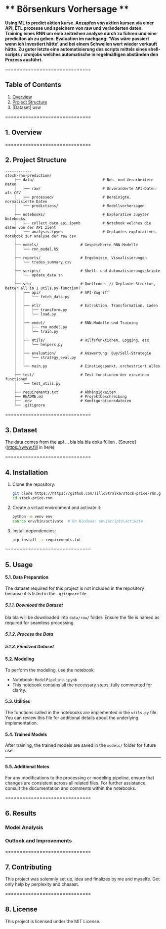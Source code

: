 # ** Börsenkurs Vorhersage **  
**Using ML to predict aktien kurse. Anzapfen von aktien kursen via einer API, ETL prozesse und speichern von raw und veränderten daten. Training eines RNN um eine zeitreihen analyse durch zu führen und eine prediciton ab zu geben. Evaluation im nachgang: 'Was wäre passiert wenn ich investiert hätte' und bei einem Schwellen wert wieder verkauft hätte. Zu guter letzte eine automatisierung des scripts mittels eines shell-scripts / cronjobs welches automatische in regelmäßigen abständen den Prozess ausführt.**

==============================

## **Table of Contents**  
1. [Overview](#overview)  
2. [Project Structure](#project-structure)  
3. [Dataset] usw 

==============================

## **1. Overview**  


==============================


## **2. Project Structure**
```text
------------
stock-rnn-prediction/
    ├── data/                               # Roh- und Verarbeitete Daten
    │   ├── raw/                            # Unveränderte API-Daten als CSV
    │   ├── processed/                      # Bereinigte, normalisierte Daten
    │   └── predictions/                    # Modellvorhersagen
    │
    ├── notebooks/                          # Explorative Jupyter Notebooks
    │   ├── collect_data_api.ipynb          # Notebook welches die daten von der API zieht 
    │   └── analysis.ipynb                  # Geplantes exploratives notebook zur analyse der raw csv
    │
    ├── models/                   # Gespeicherte RNN-Modelle
    │   └── rnn_model.h5
    │
    ├── reports/                  # Ergebnisse, Visualisierungen
    │   └── trades_summary.csv
    │
    ├── scripts/                  # Shell- und Automatisierungsskripte
    │   └── update_data.sh
    │
    ├── src/                      # Quellcode  // Geplante Struktur, better all in 1 utils.py function?
    │   ├── api/                  # API-Zugriff
    │   │   └── fetch_data.py
    │   │
    │   ├── etl/                  # Extraktion, Transformation, Laden
    │   │   ├── transform.py
    │   │   └── load.py
    │   │
    │   ├── model/                # RNN-Modelle und Training
    │   │   ├── rnn_model.py
    │   │   └── train.py
    │   │
    │   ├── utils/                # Hilfsfunktionen, Logging, etc.
    │   │   └── helpers.py
    │   │
    │   ├── evaluation/           # Auswertung: Buy/Sell-Strategie
    │   │   └── strategy_eval.py
    │   │
    │   └── main.py               # Einstiegspunkt, orchestriert alles
    │
    ├── test/                     # Test functionen der einzelnen functionen
    │   └── test_utils.py
    │
    ├── requirements.txt          # Abhängigkeiten
    ├── README.md                 # Projektbeschreibung
    ├── .env                      # Konfigurationsdateien
    └── .gitignore
```

==============================

## **3. Dataset**
The data comes from the api ... bla bla bla doku füllen . [Source](https://www.fill in here)

==============================

## **4. Installation**
1. Clone the repository:
    ```bash
    git clone https://https://github.com/TilloStralka/stock-price-rnn.git
    cd stock-price-rnn
    ```

2. Create a virtual environment and activate it:
    ```bash
    python -m venv env
    source env/bin/activate  # On Windows: env\Scripts\activate
    ```

3. Install dependencies:
    ```bash
    pip install -r requirements.txt
    ```

==============================

## **5. Usage**

#### **5.1. Data Preparation**
The dataset required for this project is not included in the repository because it is listed in the `.gitignore` file.  

##### **5.1.1. Download the Dataset**  
bla bla will be downloaded into `data/raw/` folder. Ensure the file is named as required for seamless processing.

##### **5.1.2. Process the Data**  


##### **5.1.3. Finalized Dataset**  


#### **5.2. Modeling**
To perform the modeling, use the notebook:  
- Notebook: `ModelPipeline.ipynb`  
- This notebook contains all the necessary steps, fully commented for clarity.  

#### **5.3. Utilities**
The functions called in the notebooks are implemented in the `utils.py` file. You can review this file for additional details about the underlying implementation.

#### **5.4. Trained Models**
After training, the trained models are saved in the `models/` folder for future use.  

---

#### **5.5. Additional Notes**
For any modifications to the processing or modeling pipeline, ensure that changes are consistent across all related files. For further assistance, consult the documentation and comments within the notebooks.

==============================

## **6. Results**



### Model Analysis


### Outlook and Improvements



==============================

## **7. Contributing**

This project was solemnly set up, idea and finalizes by me and myselfe. Got only help by perplexity and chaaaat. 

==============================

## **8. License**

This project is licensed under the MIT License.